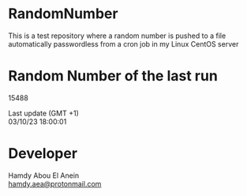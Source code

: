 # RandomNumber    
This is a test repository where a random number is pushed to a file automatically passwordless from a cron job in my Linux CentOS server    
# Random Number of the last run   
15488
      
Last update (GMT +1)    
03/10/23 18:00:01
# Developer    
Hamdy Abou El Anein   
hamdy.aea@protonmail.com
